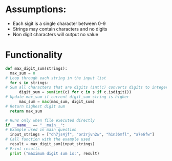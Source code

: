 # Assumptions:

- Each sigit is a single character between 0-9
- Strings may contain characters and no digits
- Non digit characters will output no value

# Functionality 

```python
def max_digit_sum(strings):
  max_sum = 0
# Loop through each string in the input list
  for s in strings:
# Sum all characters that are digits (int(c) converts digits to integers before addition)
      digit_sum = sum(int(c) for c in s if c.isdigit())
# Update max_sum if current digit_sum string is higher
      max_sum = max(max_sum, digit_sum)
# Return highest digit sum
  return max_sum

# Runs only when file executed directly
if __name__ == "__main__":
# Example used in main question
  input_strings = ["dh7js4jf", "or2rjvn2w", "h1n36mfl", "a7e6fw"]
# Call function with the example used
  result = max_digit_sum(input_strings)
# Print results
  print ("maximum digit sum is:", result)
 ``` 
